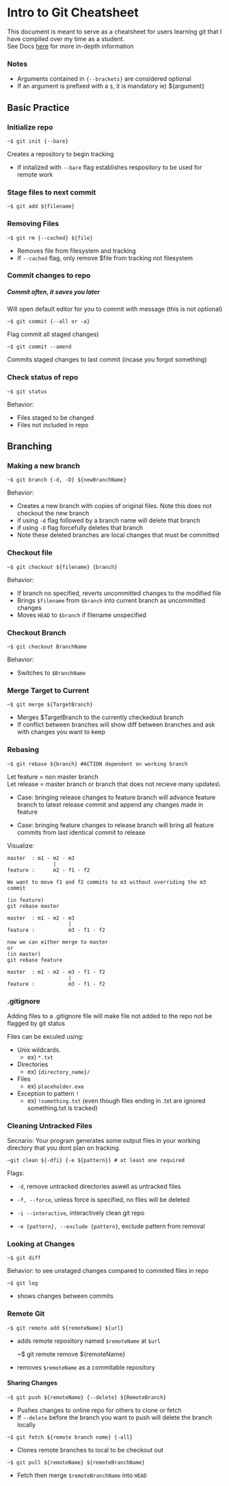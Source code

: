 # Intro to Git Cheatsheet
This document is meant to serve as a cheatsheet for users learning git that I have compiled over my time as a student.\
See Docs [here](https://git-scm.com/doc) for more in-depth information

### Notes
- Arguments contained in `{--brackets}` are considered optional
- If an argument is prefixed with a `$`, it is mandatory ie) ${argument}

## Basic Practice 

### Initialize repo
	~$ git init {--bare}
			
Creates a repository to begin tracking
 - If initalized with `--bare` flag establishes respository to be used for remote work

### Stage files to next commit
	~$ git add ${filename}

### Removing Files
	~$ git rm {--cached} ${file}
- Removes file from filesystem and tracking
- If `--cached` flag, only remove $file from tracking not filesystem

### Commit changes to repo
##### Commit often, it saves you later
Will open default editor for you to commit with message (this is not optional)

	~$ git commit {--all or -a}
Flag commit all staged changes)
	
	~$ git commit --amend 
Commits staged changes to last commit (incase you forgot something)

### Check status of repo
	~$ git status
Behavior:
* Files staged to be changed
* Files not included in repo

## Branching
### Making a new branch
	~$ git branch {-d, -D} ${newBranchName}
Behavior: 
- Creates a new branch with copies of original files. Note this does not checkout the new branch
- if using `-d` flag followed by a branch name will delete that branch 
- if using `-D` flag forcefully deletes that branch
- Note these deleted branches are local changes that must be committed

<!-- -->
### Checkout file
	~$ git checkout ${filename} {branch}
Behavior:
- If branch no specified, reverts uncommitted changes to the modified file 
- Brings `$filename` from `$branch` into current branch as uncommitted changes
- Moves `HEAD` to `$branch` if filename unspecified

<!--  -->
### Checkout Branch
	~$ git checkout BranchName
Behavior:
- Switches to `$BranchName`

### Merge Target to Current
	~$ git merge ${TargetBranch}
- Merges $TargetBranch to the currently checkedout branch
- If conflict between branches will show diff between branches and ask with changes you want to keep

### Rebasing

	~$ git rebase ${branch} #ACTION dependent on working branch 
Let feature = non master branch\
Let release = master branch or branch that does not recieve many updates\

- Case: bringing release changes to feature branch
	will advance feature branch to latest release commit and append any changes made in feature

- Case: bringing feature changes to release branch
	will bring all feature commits from last identical commit to release

Visualize:

	master  : m1 - m2 - m3
		 		   |
	feature :      m2 - f1 - f2

	We want to move f1 and f2 commits to m3 without overriding the m3 commit

	(in feature)
	git rebase master

	master  : m1 - m2 - m3
		 		        |
	feature :      		m3 - f1 - f2

	now we can either merge to master 
	or
	(in master)
	git rebase feature

	master  : m1 - m2 - m3 - f1 - f2
		 		   		|
	feature :      		m3 - f1 - f2


### .gitignore

Adding files to a .gitignore file will make file not added to the repo not be flagged by git status

Files can be exculed using:
- Unix wildcards. 
  - ex) `*.txt`
- Directories 
  - ex) `{directory_name}/`
- Files 
  -  ex) `placeholder.exe`
- Exception to pattern `!` 
  - ex) `!something.txt` (even though files ending in .txt are ignored something.txt is tracked)

### Cleaning Untracked Files
Secnario: Your program generates some output files in your working directory that you dont plan on tracking. 

	~git clean ${-dfi} {-e ${pattern}} # at least one required
Flags:
- `-d`, 
  remove untracked directories aswell as untracked files

- `-f, --force`, unless force is specified, no files will be deleted

- `-i --interactive`,
interactively clean git repo

- `-e {pattern}, --exclude {pattern}`,
		exclude pattern from removal
	
### Looking at Changes
	~$ git diff
Behavior: to see unstaged changes compared to commited files in repo

	~$ git log 
- shows changes between commits


### Remote Git

	~$ git remote add ${remoteName} ${url}
- adds remote repository named `$remoteName` at `$url` 

	~$ git remote remove ${remoteName}
- removes `$remoteName` as a commitable repository

#### Sharing Changes

	~$ git push ${remoteName} {--delete} ${RemoteBranch}
- Pushes changes to online repo for others to clone or fetch	
- If `--delete` before the branch you want to push will delete the branch locally 

<!--  -->

	~$ git fetch ${remote branch name} {-all}
 - Clones remote branches to local to be checkout out


<!--  -->
	~$ git pull ${remoteName} ${remoteBranchName}
- Fetch then merge `$remoteBranchName` into `HEAD`

	
